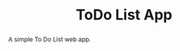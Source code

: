 ---
title: ToDo List App
permalink: todo-list-app
image: todolist.jpeg
language: Golang
abstract: A simple To Do List web app.
---